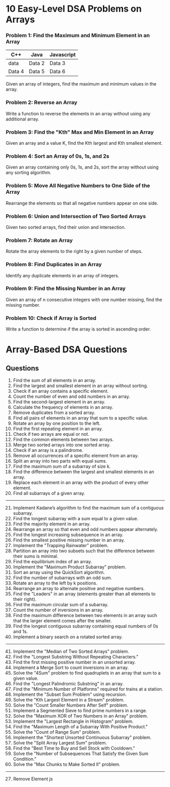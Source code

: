 # 10 Easy-Level DSA Problems on Arrays

### Problem 1: Find the Maximum and Minimum Element in an Array

| C++    | Java   | Javascript |
| ------ | ------ | ---------- |
| data   | Data 2 | Data 3     |
| Data 4 | Data 5 | Data 6     |

Given an array of integers, find the maximum and minimum values in the array.

### Problem 2: Reverse an Array

Write a function to reverse the elements in an array without using any additional array.

### Problem 3: Find the "Kth" Max and Min Element in an Array

Given an array and a value K, find the Kth largest and Kth smallest element.

### Problem 4: Sort an Array of 0s, 1s, and 2s

Given an array containing only 0s, 1s, and 2s, sort the array without using any sorting algorithm.

### Problem 5: Move All Negative Numbers to One Side of the Array

Rearrange the elements so that all negative numbers appear on one side.

### Problem 6: Union and Intersection of Two Sorted Arrays

Given two sorted arrays, find their union and intersection.

### Problem 7: Rotate an Array

Rotate the array elements to the right by a given number of steps.

### Problem 8: Find Duplicates in an Array

Identify any duplicate elements in an array of integers.

### Problem 9: Find the Missing Number in an Array

Given an array of n consecutive integers with one number missing, find the missing number.

### Problem 10: Check if Array is Sorted

Write a function to determine if the array is sorted in ascending order.

# Array-Based DSA Questions

## Questions

1. Find the sum of all elements in an array.
2. Find the largest and smallest element in an array without sorting.
3. Check if an array contains a specific element.
4. Count the number of even and odd numbers in an array.
5. Find the second-largest element in an array.
6. Calculate the frequency of elements in an array.
7. Remove duplicates from a sorted array.
8. Find all pairs of elements in an array that sum to a specific value.
9. Rotate an array by one position to the left.
10. Find the first repeating element in an array.
11. Check if two arrays are equal or not.
12. Find the common elements between two arrays.
13. Merge two sorted arrays into one sorted array.
14. Check if an array is a palindrome.
15. Remove all occurrences of a specific element from an array.
16. Split an array into two parts with equal sums.
17. Find the maximum sum of a subarray of size k.
18. Find the difference between the largest and smallest elements in an array.
19. Replace each element in an array with the product of every other element.
20. Find all subarrays of a given array.

---

21. Implement Kadane’s algorithm to find the maximum sum of a contiguous subarray.
22. Find the longest subarray with a sum equal to a given value.
23. Find the majority element in an array.
24. Rearrange an array so that even and odd numbers appear alternately.
25. Find the longest increasing subsequence in an array.
26. Find the smallest positive missing number in an array.
27. Implement the "Trapping Rainwater" problem.
28. Partition an array into two subsets such that the difference between their sums is minimal.
29. Find the equilibrium index of an array.
30. Implement the "Maximum Product Subarray" problem.
31. Sort an array using the QuickSort algorithm.
32. Find the number of subarrays with an odd sum.
33. Rotate an array to the left by k positions.
34. Rearrange an array to alternate positive and negative numbers.
35. Find the "Leaders" in an array (elements greater than all elements to their right).
36. Find the maximum circular sum of a subarray.
37. Count the number of inversions in an array.
38. Find the maximum difference between two elements in an array such that the larger element comes after the smaller.
39. Find the longest contiguous subarray containing equal numbers of 0s and 1s.
40. Implement a binary search on a rotated sorted array.

---

41. Implement the "Median of Two Sorted Arrays" problem.
42. Find the "Longest Substring Without Repeating Characters."
43. Find the first missing positive number in an unsorted array.
44. Implement a Merge Sort to count inversions in an array.
45. Solve the "4Sum" problem to find quadruplets in an array that sum to a given value.
46. Find the "Longest Palindromic Substring" in an array.
47. Find the "Minimum Number of Platforms" required for trains at a station.
48. Implement the "Subset Sum Problem" using recursion.
49. Solve the "Kth Largest Element in a Stream" problem.
50. Solve the "Count Smaller Numbers After Self" problem.
51. Implement a Segmented Sieve to find prime numbers in a range.
52. Solve the "Maximum XOR of Two Numbers in an Array" problem.
53. Implement the "Largest Rectangle in Histogram" problem.
54. Find the "Maximum Length of a Subarray With Positive Product."
55. Solve the "Count of Range Sum" problem.
56. Implement the "Shortest Unsorted Continuous Subarray" problem.
57. Solve the "Split Array Largest Sum" problem.
58. Find the "Best Time to Buy and Sell Stock with Cooldown."
59. Solve the "Number of Subsequences That Satisfy the Given Sum Condition."
60. Solve the "Max Chunks to Make Sorted II" problem.

---

27. Remove Element js

